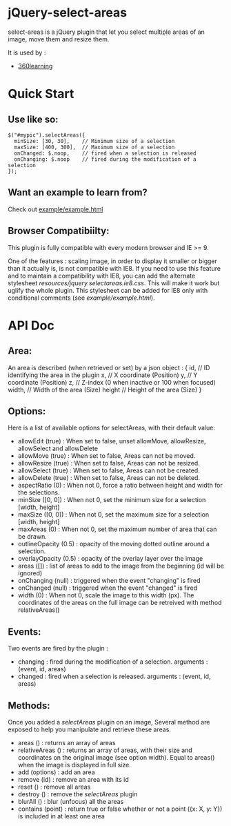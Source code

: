 jQuery-select-areas
===================

select-areas is a jQuery plugin that let you select multiple areas of an image,
move them and resize them.

It is used by :
 - [360learning](https://360learning.com)

# Quick Start

## Use like so:

    $("#mypic").selectAreas({
      minSize: [30, 30],    // Minimum size of a selection
      maxSize: [400, 300],  // Maximum size of a selection
      onChanged: $.noop,    // fired when a selection is released
      onChanging: $.noop    // fired during the modification of a selection
    });


## Want an example to learn from?
Check out [example/example.html](https://rawgit.com/360Learning/jquery-select-areas/master/example/example.html)

## Browser Compatibiilty:
This plugin is fully compatible with every modern browser and IE >= 9.

One of the features : scaling image, in order to display it smaller or bigger than it actually is, is not compatible with IE8.
If you need to use this feature and to maintain a compatibility with IE8, you can add the alternate stylesheet *resources/jquery.selectareas.ie8.css*.
This will make it work but uglify the whole plugin. This stylesheet can be added for IE8 only with conditional comments (see *example/example.html*).

# API Doc

## Area:
An area is described (when retrieved or set) by a json object :
    {
        id, // ID identifying the area in the plugin
        x,  // X coordinate (Position)
        y,  // Y coordinate (Position)
        z,  // Z-index (0 when inactive or 100 when focused)
        width,  // Width of the area (Size)
        height  // Height of the area (Size)
    }

## Options:
Here is a list of available options for selectAreas, with their default value:

 - allowEdit (true) : When set to false, unset allowMove, allowResize, allowSelect and allowDelete
 - allowMove (true) : When set to false, Areas can not be moved.
 - allowResize (true) : When set to false, Areas can not be resized.
 - allowSelect (true) : When set to false, Areas can not be created.
 - allowDelete (true) : When set to false, Areas can not be deleted.
 - aspectRatio (0) : When not 0, force a ratio between height and width for the selections.
 - minSize ([0, 0]) : When not 0, set the minimum size for a selection [width, height]
 - maxSize ([0, 0]) : When not 0, set the maximum size for a selection [width, height]
 - maxAreas (0) : When not 0, set the maximum number of area that can be drawn.
 - outlineOpacity (0.5) : opacity of the moving dotted outline around a selection.
 - overlayOpacity (0.5) : opacity of the overlay layer over the image
 - areas ([]) : list of areas to add to the image from the beginning  (id will be ignored)
 - onChanging (null) : triggered when the event "changing" is fired
 - onChanged (null) : triggered when the event "changed" is fired
 - width (0) : When not 0, scale the image to this width (px). The coordinates of the areas on the full image can be retreived with method relativeAreas()

## Events:
Two events are fired by the plugin :
 - changing : fired during the modification of a selection. arguments : (event, id, areas)
 - changed  : fired when a selection is released. arguments : (event, id, areas)

## Methods:
Once you added a *selectAreas* plugin on an image, Several method are exposed to help you
manipulate and retrieve these areas.
 - areas () : returns an array of areas
 - relativeAreas () : returns an array of areas, with their size and coordinates on the original image (see option width). Equal to areas() when the image is displayed in full size.
 - add (options) : add an area
 - remove (id) : remove an area with its id
 - reset () : remove all areas
 - destroy () : remove the *selectAreas* plugin
 - blurAll () : blur (unfocus) all the areas
 - contains (point) : return true or false whether or not a point ({x: X, y: Y}) is included in at least one area
